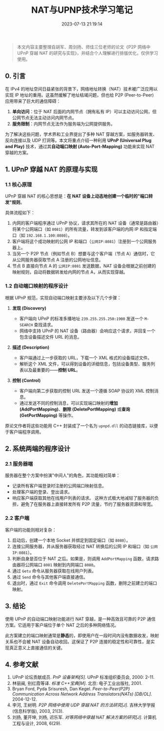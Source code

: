 ﻿---
title: NAT与UPNP技术学习笔记
date: 2023-07-13 21:19:14
tags:
  - 计网
  - P2P
  - NAT
---

> 本文内容主要整理自胡军、周剑扬、师佳三位老师的论文《P2P 网络中 UPnP 穿越 NAT 的研究与实现》，并结合个人理解进行排版优化，仅供学习使用。

<!-- more -->

## 0. 引言

在 IPv4 的地址空间日益紧张的背景下，网络地址转换（NAT）技术被广泛应用以实现 IP 地址的重用。这虽然缓解了地址枯竭问题，但也给 P2P (Peer-to-Peer) 应用带来了巨大的通信障碍：
1.  **单向访问**：位于 NAT 后面的内网节点（拥有私有 IP）可以主动访问公网，但公网节点无法主动访问内网节点。
2.  **服务限制**：内网节点无法作为服务端为公网提供服务。

为了解决这些问题，学术界和工业界提出了多种 NAT 穿越方案，如服务器转发、反向连接以及 UDP 打洞等。本文将重点介绍一种利用 **UPnP (Universal Plug and Play)** 技术，通过其**自动端口映射 (Auto-Port-Mapping)** 功能来实现 NAT 穿越的方案。

## 1. UPnP 穿越 NAT 的原理与实现

### 1.1 核心原理

UPnP 穿越 NAT 的核心思想是：**在 NAT 设备上动态地创建一个临时的"端口转发"规则**。

具体流程如下：
1.  内网的客户端程序通过 UPnP 协议，请求其所在的 NAT 设备（通常是路由器）将某个公网端口（如 `8081`）的所有流量，转发到该客户端的内网 IP 和指定端口（如 `192.168.1.100:8080`）。
2.  客户端将这个成功映射的公网 IP 和端口（`公网IP:8081`）注册到一个公网服务器上。
3.  当另一个 P2P 节点（例如节点 B）想要与这个客户端（节点 A）通信时，它从公网服务器获取节点 A 注册的公网地址信息。
4.  节点 B 直接向节点 A 的 `公网IP:8081` 发送数据，NAT 设备会根据之前创建的映射规则，自动将数据转发给内网的节点 A，从而实现穿越。

### 1.2 自动端口映射的程序设计

根据 UPnP 规范，实现自动端口映射主要涉及以下几个步骤：

1.  **发现 (Discovery)**
    *   客户端向 UPnP 的标准多播地址 `239.255.255.250:1900` 发送一个 `M-SEARCH` 查找请求。
    *   网络中支持 UPnP 的 NAT 设备（路由器）会响应这个请求，并回复一个包含设备描述文件 URL 的消息。

2.  **描述 (Description)**
    *   客户端通过上一步获取的 URL，下载一个 XML 格式的设备描述文件。
    *   解析这个 XML 文件，可以得到设备的详细信息，包括设备类型、服务列表以及最重要的——**控制 URL**。

3.  **控制 (Control)**
    *   客户端向第二步获取的控制 URL 发送一个遵循 SOAP 协议的 XML 控制消息。
    *   通过发送不同的控制消息，可以实现端口映射的**增加 (AddPortMapping)**、**删除 (DeletePortMapping)** 或**查询 (GetPortMapping)** 等操作。

原论文作者将这些功能用 C++ 封装成了一个名为 `upnpd.dll` 的动态链接库，以便于客户端程序调用。

## 2. 系统两端的程序设计

### 2.1 服务器端
服务器在整个方案中扮演"中间人"的角色，其功能相对简单：
-   记录所有客户端登录时注册的公网端口映射信息。
-   处理客户端的登录、登出请求。
-   响应客户端获取其他在线用户列表的请求。
这种方式极大地减轻了服务器的负担，避免了在服务器上直接转发所有 P2P 流量，节约了服务器资源和带宽。

### 2.2 客户端
客户端的功能则相对复杂：
1.  启动后，创建一个本地 Socket 并绑定到固定端口（如 `8080`）。
2.  连接公网服务器，并从服务器获取经过 NAT 转换后的公网 IP 和端口（如 `公网IP:8081`）。
3.  判断自身是否位于 NAT 之后。如果是，则调用 `AddPortMapping` 函数，请求路由器将公网端口 `8081` 映射到内网端口 `8080`。
4.  通过 `Getu` 命令从服务器获取在线用户列表。
5.  通过 `Send` 命令与其他客户端直接通信。
6.  退出时，通过 `Exit` 命令调用 `DeletePortMapping` 函数，删除之前建立的端口映射。

## 3. 结论

使用 UPnP 的自动端口映射功能进行 NAT 穿越，是一种高效且可靠的 P2P 通信方案。它适用于客户端位于单个 NAT 之后的多种网络情况。

此方案建立的端口映射通常是**静态**的，即使用户在一段时间内没有数据收发，映射关系也不会被 NAT 设备自动收回。这保证了 P2P 连接的稳定性和可靠性，是实现真正意义上直接通信的关键。

## 4. 参考文献

1.  UPnP 论坛贡献成员. *PnP 设备架构[S]*. UPnP 标准组织委员会, 2000: 2-11.
2.  林丽闽, 别红霞等译. *标准 C++宝典[M]*. 北京: 电子工业出版社, 2001.
3.  Bryan Ford, Pyda Srisuresh, Dan Kegel. *Peer-to-Peer(P2P) Communication Across Network Address Translators(NATs) [DB/OL]*. 2004-12-12.
4.  李河, 王树明. *P2P 网络中使用 UDP 穿越 NAT 的方法研究[J]*. 吉林大学学报(信息科学版), 2003, 21(3).
5.  刘扬, 董开坤, 刘杨, 迟乐军. *对等网络中穿越 NAT 解决方案的研究[J]*. 计算机工程与设计, 2008, 6(29).
